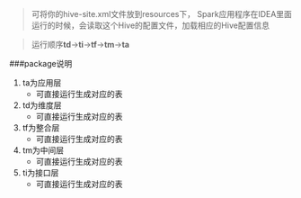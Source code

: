 
>可将你的hive-site.xml文件放到resources下，
Spark应用程序在IDEA里面运行的时候，会读取这个Hive的配置文件，加载相应的Hive配置信息

 > 运行顺序**td**→**ti**→**tf**→**tm**→**ta**
 

###package说明
1. ta为应用层 
    * 可直接运行生成对应的表
2. td为维度层
    * 可直接运行生成对应的表
3. tf为整合层
    * 可直接运行生成对应的表
4. tm为中间层
    * 可直接运行生成对应的表
5. ti为接口层
    * 可直接运行生成对应的表
    
    
